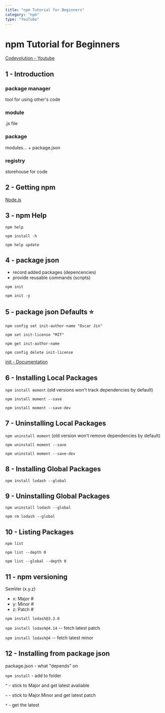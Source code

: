 ```yaml
---
title: "npm Tutorial for Beginners"
category: "npm"
type: "YouTube"
---
```




# npm Tutorial for Beginners

[Codevolution - Youtube](https://www.youtube.com/watch?v=6fj0cpmMiVg&list=PLC3y8-rFHvwhgWwm5J3KqzX47n7dwWNrq&index=1)

## 1 - Introduction

### package manager

tool for using other's code

### module

.js file

### package

modules... + package.json

### registry

storehouse for code

## 2 - Getting npm

[Node.js](https://nodejs.org/en/)

## 3 - npm Help

`npm help`

`npm install -h`

`npm help update`

## 4 - package json

- record added packages (depencencies)
- provide reusable commands (scripts)

`npm init`

`npm init -y`

## 5 - package json Defaults ⭐️

`npm config set init-author-name "Oscar Jin"`

`npm set init-license "MIT"`

`npm get init-author-name`

`npm config delete init-license`

[init - Documentation](https://docs.npmjs.com/misc/config#init-module)

## 6 - Installing Local Packages

`npm install moment` (old versions won't track dependencies by default)

`npm install moment --save`

`npm install moment --save-dev`

## 7 - Uninstalling Local Packages

`npm uninstall moment` (old version won't remove dependencies by default)

`npm uninstall moment --save`

`npm uninstall moment --save-dev`

## 8 - Installing Global Packages

`npm install lodash --global`

## 9 - Uninstalling Global Packages

`npm uninstall lodash --global`

`npm rm lodash --global`

## 10 - Listing Packages

`npm list`

`npm list --depth 0`

`npm list --global --depth 0`

## 11 - npm versioning

SemVer (x.y.z)

- x: Major #
- y: Minor #
- z: Patch #

`npm install lodash@3.3.0`

`npm install lodash@4.14` -- fetch latest patch

`npm install lodash@4` -- fetch latest minor

## 12 - Installing from package json

package.json - what "depends" on

`npm install` - add to folder

`^` - stick to Major and get latest avaliable

`~` - stick to Major.Minor and get latest patch 

`*` - get the latest 



